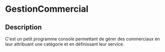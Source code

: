 # GestionCommercial

## Description
C'est un petit programme console permettant de gérer des commerciaux en leur attribuant une catégorie et en définissant leur service.
